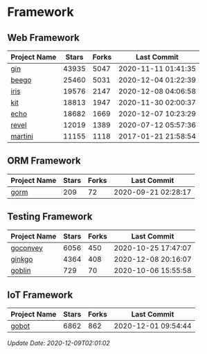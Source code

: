# Framework

## Web Framework
| Project Name | Stars | Forks | Last Commit |
| ------------ | ----- | ----- | ----------- |
| [gin](https://github.com/gin-gonic/gin) | 43935 | 5047 | 2020-11-11 01:41:35 |
| [beego](https://github.com/astaxie/beego) | 25460 | 5031 | 2020-12-04 01:22:39 |
| [iris](https://github.com/kataras/iris) | 19576 | 2147 | 2020-12-08 04:06:58 |
| [kit](https://github.com/go-kit/kit) | 18813 | 1947 | 2020-11-30 02:00:37 |
| [echo](https://github.com/labstack/echo) | 18682 | 1669 | 2020-12-07 10:23:29 |
| [revel](https://github.com/revel/revel) | 12019 | 1389 | 2020-07-12 05:57:36 |
| [martini](https://github.com/go-martini/martini) | 11155 | 1118 | 2017-01-21 21:58:54 |

## ORM Framework
| Project Name | Stars | Forks | Last Commit |
| ------------ | ----- | ----- | ----------- |
| [gorm](https://github.com/jinzhu/gorm) | 209 | 72 | 2020-09-21 02:28:17 |

## Testing Framework
| Project Name | Stars | Forks | Last Commit |
| ------------ | ----- | ----- | ----------- |
| [goconvey](https://github.com/smartystreets/goconvey) | 6056 | 450 | 2020-10-25 17:47:07 |
| [ginkgo](https://github.com/onsi/ginkgo) | 4364 | 408 | 2020-12-08 20:16:07 |
| [goblin](https://github.com/franela/goblin) | 729 | 70 | 2020-10-06 15:55:58 |

## IoT Framework
| Project Name | Stars | Forks | Last Commit |
| ------------ | ----- | ----- | ----------- |
| [gobot](https://github.com/hybridgroup/gobot) | 6862 | 862 | 2020-12-01 09:54:44 |

*Update Date: 2020-12-09T02:01:02*